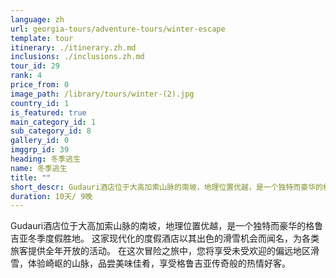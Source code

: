 ```yaml
---
language: zh
url: georgia-tours/adventure-tours/winter-escape
template: tour
itinerary: ./itinerary.zh.md
inclusions: ./inclusions.zh.md
tour_id: 29
rank: 4
price_from: 0
image_path: /library/tours/winter-(2).jpg
country_id: 1
is_featured: true
main_category_id: 1
sub_category_id: 8
gallery_id: 0
imggrp_id: 39
heading: 冬季逃生
name: 冬季逃生
title: ""
short_descr: Gudauri酒店位于大高加索山脉的南坡，地理位置优越，是一个独特而豪华的格鲁吉亚冬季度假胜地。
duration: 10天/ 9晚
---
```

Gudauri酒店位于大高加索山脉的南坡，地理位置优越，是一个独特而豪华的格鲁吉亚冬季度假胜地。 这家现代化的度假酒店以其出色的滑雪机会而闻名，为各类旅客提供全年开放的活动。
在这次冒险之旅中，您将享受未受欢迎的偏远地区滑雪，体验崎岖的山脉，品尝美味佳肴，享受格鲁吉亚传奇般的热情好客。